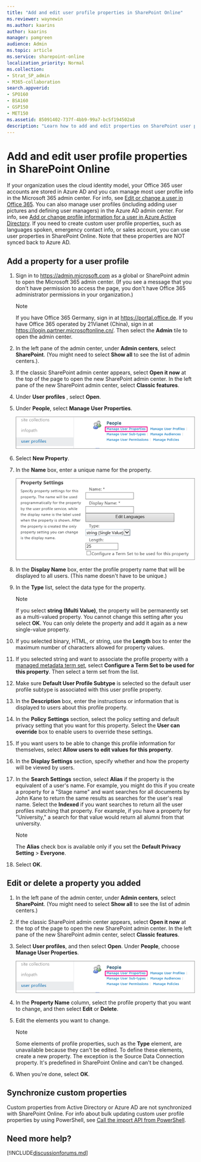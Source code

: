 ```yaml
---
title: "Add and edit user profile properties in SharePoint Online"
ms.reviewer: waynewin
ms.author: kaarins
author: kaarins
manager: pamgreen
audience: Admin
ms.topic: article
ms.service: sharepoint-online
localization_priority: Normal
ms.collection:  
- Strat_SP_admin
- M365-collaboration
search.appverid:
- SPO160
- BSA160
- GSP150
- MET150
ms.assetid: 85091402-737f-4bb9-99a7-bc5f194502a8
description: "Learn how to add and edit properties on SharePoint user profiles that are configured from information that your organization supplies to the Office 365 directory service."
---
```


# Add and edit user profile properties in SharePoint Online

If your organization uses the cloud identity model, your Office 365 user accounts are stored in Azure AD and you can manage most user profile info in the Microsoft 365 admin center. For info, see [Edit or change a user in Office 365](/office365/admin/add-users/change-a-user-name-and-email-address). You can also manage user profiles (including adding user pictures and defining user managers) in the Azure AD admin center. For info, see [Add or change profile information for a user in Azure Active Directory](https://go.microsoft.com/fwlink/?linkid=864809). If you need to create custom user profile properties, such as languages spoken, emergency contact info, or sales account, you can use user properties in SharePoint Online. Note that these properties are NOT synced back to Azure AD. 
  
## Add a property for a user profile
<a name="__top"> </a>

1. Sign in to https://admin.microsoft.com as a global or SharePoint admin to open the Microsoft 365 admin center. (If you see a message that you don't have permission to access the page, you don't have Office 365 administrator permissions in your organization.)
    
    > [!NOTE]
    > If you have Office 365 Germany, sign in at https://portal.office.de. If you have Office 365 operated by 21Vianet (China), sign in at https://login.partner.microsoftonline.cn/. Then select the **Admin** tile to open the admin center.  
    
2. In the left pane of the admin center, under **Admin centers**, select **SharePoint**. (You might need to select **Show all** to see the list of admin centers.).
 
3. If the classic SharePoint admin center appears, select **Open it now** at the top of the page to open the new SharePoint admin center. In the left pane of the new SharePoint admin center, select **Classic features**.
    
4. Under **User profiles** , select **Open**. 
    
5. Under **People**, select **Manage User Properties**. 
    
    ![Manage User Properties link under Admin user profiles.](media/ab8985da-a2f9-4839-b4a2-f0feeb379f31.png)
  
6. Select **New Property**.
    
7. In the **Name** box, enter a unique name for the property. 
    
    ![Property settings under User Profile in Admin](media/b18946ee-7db7-4587-9f0b-2ea1d892415f.png)
  
8. In the **Display Name** box, enter the profile property name that will be displayed to all users. (This name doesn't have to be unique.) 
    
9. In the **Type** list, select the data type for the property. 
    
    > [!NOTE]
    >  If you select **string (Multi Value)**, the property will be permanently set as a multi-valued property. You cannot change this setting after you select **OK**. You can only delete the property and add it again as a new single-value property. 
  
10. If you selected binary, HTML, or string, use the **Length** box to enter the maximum number of characters allowed for property values. 
    
11. If you selected string and want to associate the profile property with a [managed metadata term set](managed-metadata.md), select **Configure a Term Set to be used for this property**. Then select a term set from the list. 
    
12. Make sure **Default User Profile Subtype** is selected so the default user profile subtype is associated with this user profile property. 
    
13. In the **Description** box, enter the instructions or information that is displayed to users about this profile property. 
    
14. In the **Policy Settings** section, select the policy setting and default privacy setting that you want for this property. Select the **User can override** box to enable users to override these settings. 
    
15. If you want users to be able to change this profile information for themselves, select **Allow users to edit values for this property**.
    
16. In the **Display Settings** section, specify whether and how the property will be viewed by users. 
    
17. In the **Search Settings** section, select **Alias** if the property is the equivalent of a user's name. For example, you might do this if you create a property for a "Stage name" and want searches for all documents by John Kane to return the same results as searches for the user's real name. Select the **Indexed** if you want searches to return all the user profiles matching that property. For example, if you have a property for "University," a search for that value would return all alumni from that university. 
    
    > [!NOTE]
    >  The **Alias** check box is available only if you set the **Default Privacy Setting** \> **Everyone**. 
  
18. Select **OK**.
    
## Edit or delete a property you added
<a name="__top"> </a>

1. In the left pane of the admin center, under **Admin centers**, select **SharePoint**. (You might need to select **Show all** to see the list of admin centers.) 

2. If the classic SharePoint admin center appears, select **Open it now** at the top of the page to open the new SharePoint admin center. In the left pane of the new SharePoint admin center, select **Classic features**.
    
3. Select **User profiles**, and then select **Open**. Under **People**, choose **Manage User Properties**. 
    
    ![Manage User Properties link under Admin user profiles.](media/ab8985da-a2f9-4839-b4a2-f0feeb379f31.png)
  
4. In the **Property Name** column, select the profile property that you want to change, and then select **Edit** or **Delete**.
    
5. Edit the elements you want to change. 
    
    > [!NOTE]
    >  Some elements of profile properties, such as the **Type** element, are unavailable because they can't be edited. To define these elements, create a new property. The exception is the Source Data Connection property. It's predefined in SharePoint Online and can't be changed. 
  
6. When you're done, select **OK**.
    
 ## Synchronize custom properties
<a name="__top"> </a>

Custom properties from Active Directory or Azure AD are not synchronized with SharePoint Online. For info about bulk updating custom user profile properties by using PowerShell, see [Call the import API from PowerShell](/sharepoint/dev/solution-guidance/bulk-user-profile-update-api-for-sharepoint-online#call-the-import-api-from-powershell).

## Need more help?

[!INCLUDE[discussionforums.md](includes/discussionforums.md)]
